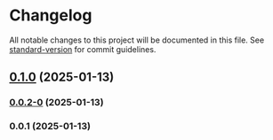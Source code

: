 # Changelog

All notable changes to this project will be documented in this file. See [standard-version](https://github.com/conventional-changelog/standard-version) for commit guidelines.

## [0.1.0](https://github.com/SantiCeballos/SantiCeballos.github.io/compare/v0.0.2-0...v0.1.0) (2025-01-13)

### [0.0.2-0](https://github.com/SantiCeballos/SantiCeballos.github.io/compare/v0.0.1...v0.0.2-0) (2025-01-13)

### 0.0.1 (2025-01-13)
